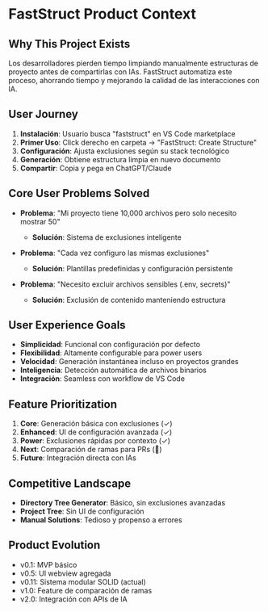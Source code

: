 # FastStruct Product Context

## Why This Project Exists
Los desarrolladores pierden tiempo limpiando manualmente estructuras de proyecto antes de 
compartirlas con IAs. FastStruct automatiza este proceso, ahorrando tiempo y mejorando 
la calidad de las interacciones con IA.

## User Journey
1. **Instalación**: Usuario busca "faststruct" en VS Code marketplace
2. **Primer Uso**: Click derecho en carpeta → "FastStruct: Create Structure"
3. **Configuración**: Ajusta exclusiones según su stack tecnológico
4. **Generación**: Obtiene estructura limpia en nuevo documento
5. **Compartir**: Copia y pega en ChatGPT/Claude

## Core User Problems Solved
- **Problema**: "Mi proyecto tiene 10,000 archivos pero solo necesito mostrar 50"
  - **Solución**: Sistema de exclusiones inteligente
  
- **Problema**: "Cada vez configuro las mismas exclusiones"
  - **Solución**: Plantillas predefinidas y configuración persistente
  
- **Problema**: "Necesito excluir archivos sensibles (.env, secrets)"
  - **Solución**: Exclusión de contenido manteniendo estructura

## User Experience Goals
- **Simplicidad**: Funcional con configuración por defecto
- **Flexibilidad**: Altamente configurable para power users
- **Velocidad**: Generación instantánea incluso en proyectos grandes
- **Inteligencia**: Detección automática de archivos binarios
- **Integración**: Seamless con workflow de VS Code

## Feature Prioritization
1. **Core**: Generación básica con exclusiones (✓)
2. **Enhanced**: UI de configuración avanzada (✓)
3. **Power**: Exclusiones rápidas por contexto (✓)
4. **Next**: Comparación de ramas para PRs (🚧)
5. **Future**: Integración directa con IAs

## Competitive Landscape
- **Directory Tree Generator**: Básico, sin exclusiones avanzadas
- **Project Tree**: Sin UI de configuración
- **Manual Solutions**: Tedioso y propenso a errores

## Product Evolution
- v0.1: MVP básico
- v0.5: UI webview agregada
- v0.11: Sistema modular SOLID (actual)
- v1.0: Feature de comparación de ramas
- v2.0: Integración con APIs de IA
